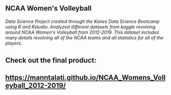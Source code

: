 ## NCAA Women's Volleyball
###### Data Science Project created through the Kanes Data Science Bootcamp using R and Rstudio. Analyzed different datasets from kaggle revolving around NCAA Women's Volleyball from 2012-2019. This dataset includes many details revolving all of the NCAA teams and all statistics for all of the players.

## Check out the final product:
## https://manntalati.github.io/NCAA_Womens_Volleyball_2012-2019/ 
